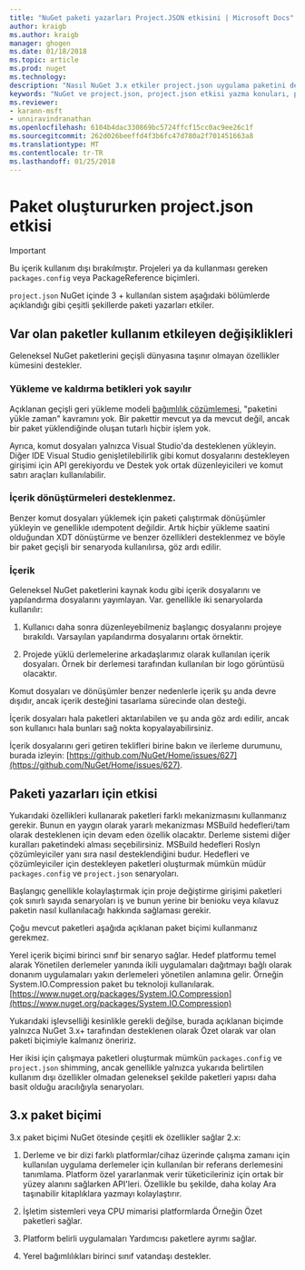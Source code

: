 ```yaml
---
title: "NuGet paketi yazarları Project.JSON etkisini | Microsoft Docs"
author: kraigb
ms.author: kraigb
manager: ghogen
ms.date: 01/18/2018
ms.topic: article
ms.prod: nuget
ms.technology: 
description: "Nasıl NuGet 3.x etkiler project.json uygulama paketini desteklenmeyen özellikler, içerik ve paket biçimi gibi yazarlar ayrıntılar."
keywords: "NuGet ve project.json, project.json etkisi yazma konuları, project.json özellik paketi"
ms.reviewer:
- karann-msft
- unniravindranathan
ms.openlocfilehash: 6104b4dac330869bc5724ffcf15cc0ac9ee26c1f
ms.sourcegitcommit: 262d026beeffd4f3b6fc47d780a2f701451663a8
ms.translationtype: MT
ms.contentlocale: tr-TR
ms.lasthandoff: 01/25/2018
---
```

# <a name="impact-of-projectjson-when-creating-packages"></a>Paket oluştururken project.json etkisi

> [!Important]
> Bu içerik kullanım dışı bırakılmıştır. Projeleri ya da kullanması gereken `packages.config` veya PackageReference biçimleri.

`project.json` NuGet içinde 3 + kullanılan sistem aşağıdaki bölümlerde açıklandığı gibi çeşitli şekillerde paketi yazarları etkiler.

## <a name="changes-affecting-existing-packages-usage"></a>Var olan paketler kullanım etkileyen değişiklikleri

Geleneksel NuGet paketlerini geçişli dünyasına taşınır olmayan özellikler kümesini destekler.

### <a name="install-and-uninstall-scripts-are-ignored"></a>Yükleme ve kaldırma betikleri yok sayılır

Açıklanan geçişli geri yükleme modeli [bağımlılık çözümlemesi](../consume-packages/dependency-resolution.md#dependency-resolution-with-packagereference), "paketini yükle zaman" kavramını yok. Bir pakettir mevcut ya da mevcut değil, ancak bir paket yüklendiğinde oluşan tutarlı hiçbir işlem yok.

Ayrıca, komut dosyaları yalnızca Visual Studio'da desteklenen yükleyin. Diğer IDE Visual Studio genişletilebilirlik gibi komut dosyalarını destekleyen girişimi için API gerekiyordu ve Destek yok ortak düzenleyicileri ve komut satırı araçları kullanılabilir.

### <a name="content-transforms-are-not-supported"></a>İçerik dönüştürmeleri desteklenmez.

Benzer komut dosyaları yüklemek için paketi çalıştırmak dönüşümler yükleyin ve genellikle ıdempotent değildir. Artık hiçbir yükleme saatini olduğundan XDT dönüştürme ve benzer özellikleri desteklenmez ve böyle bir paket geçişli bir senaryoda kullanılırsa, göz ardı edilir.

### <a name="content"></a>İçerik

Geleneksel NuGet paketlerini kaynak kodu gibi içerik dosyalarını ve yapılandırma dosyalarını yayımlayan. Var. genellikle iki senaryolarda kullanılır:

1. Kullanıcı daha sonra düzenleyebilmeniz başlangıç dosyalarını projeye bırakıldı. Varsayılan yapılandırma dosyalarını ortak örnektir.

1. Projede yüklü derlemelerine arkadaşlarımız olarak kullanılan içerik dosyaları. Örnek bir derlemesi tarafından kullanılan bir logo görüntüsü olacaktır.

Komut dosyaları ve dönüşümler benzer nedenlerle içerik şu anda devre dışıdır, ancak içerik desteğini tasarlama sürecinde olan desteği.

İçerik dosyaları hala paketleri aktarılabilen ve şu anda göz ardı edilir, ancak son kullanıcı hala bunları sağ nokta kopyalayabilirsiniz.

İçerik dosyalarını geri getiren teklifleri birine bakın ve ilerleme durumunu, burada izleyin: [https://github.com/NuGet/Home/issues/627](https://github.com/NuGet/Home/issues/627).

## <a name="impact-for-package-authors"></a>Paketi yazarları için etkisi

Yukarıdaki özellikleri kullanarak paketleri farklı mekanizmasını kullanmanız gerekir. Bunun en yaygın olarak yararlı mekanizması MSBuild hedefleri/tam olarak desteklenen için devam eden özellik olacaktır. Derleme sistemi diğer kuralları paketindeki alması seçebilirsiniz. MSBuild hedefleri Roslyn çözümleyiciler yanı sıra nasıl desteklendiğini budur. Hedefleri ve çözümleyiciler için destekleyen paketleri oluşturmak mümkün müdür `packages.config` ve `project.json` senaryoları.

Başlangıç genellikle kolaylaştırmak için proje değiştirme girişimi paketleri çok sınırlı sayıda senaryoları iş ve bunun yerine bir benioku veya kılavuz paketin nasıl kullanılacağı hakkında sağlaması gerekir.

Çoğu mevcut paketleri aşağıda açıklanan paket biçimi kullanmanız gerekmez.

Yerel içerik biçimi birinci sınıf bir senaryo sağlar. Hedef platformu temel alarak Yönetilen derlemeler yanında ikili uygulamaları dağıtmayı bağlı olarak donanım uygulamaları yakın derlemeleri yönetilen anlamına gelir. Örneğin System.IO.Compression paket bu teknoloji kullanılarak. [https://www.nuget.org/packages/System.IO.Compression](https://www.nuget.org/packages/System.IO.Compression)

Yukarıdaki işlevselliği kesinlikle gerekli değilse, burada açıklanan biçimde yalnızca NuGet 3.x+ tarafından desteklenen olarak Özet olarak var olan paketi biçimiyle kalmanız öneririz.

Her ikisi için çalışmaya paketleri oluşturmak mümkün `packages.config` ve `project.json` shimming, ancak genellikle yalnızca yukarıda belirtilen kullanım dışı özellikler olmadan geleneksel şekilde paketleri yapısı daha basit olduğu aracılığıyla senaryoları.

## <a name="3x-package-format"></a>3.x paket biçimi

3.x paket biçimi NuGet ötesinde çeşitli ek özellikler sağlar 2.x:

1. Derleme ve bir dizi farklı platformlar/cihaz üzerinde çalışma zamanı için kullanılan uygulama derlemeler için kullanılan bir referans derlemesini tanımlama. Platform özel yararlanmak verir tüketicileriniz için ortak bir yüzey alanını sağlarken API'leri. Özellikle bu şekilde, daha kolay Ara taşınabilir kitaplıklara yazmayı kolaylaştırır.

1. İşletim sistemleri veya CPU mimarisi platformlarda Örneğin Özet paketleri sağlar.

1. Platform belirli uygulamaları Yardımcısı paketlere ayrımı sağlar.

1. Yerel bağımlılıkları birinci sınıf vatandaşı destekler.